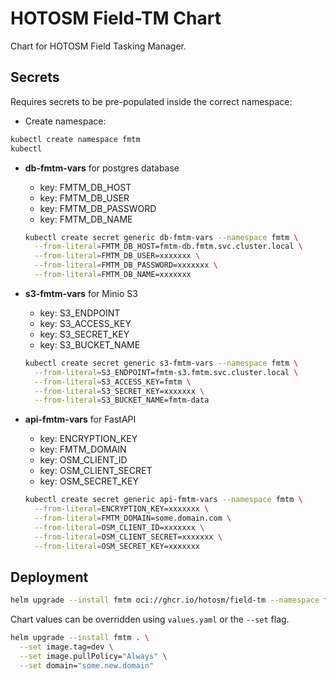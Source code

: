 # HOTOSM Field-TM Chart

Chart for HOTOSM Field Tasking Manager.

## Secrets

Requires secrets to be pre-populated inside the correct namespace:

- Create namespace:

```bash
kubectl create namespace fmtm
kubectl 
```

- **db-fmtm-vars** for postgres database

  - key: FMTM_DB_HOST
  - key: FMTM_DB_USER
  - key: FMTM_DB_PASSWORD
  - key: FMTM_DB_NAME

  ```bash
  kubectl create secret generic db-fmtm-vars --namespace fmtm \
    --from-literal=FMTM_DB_HOST=fmtm-db.fmtm.svc.cluster.local \
    --from-literal=FMTM_DB_USER=xxxxxxx \
    --from-literal=FMTM_DB_PASSWORD=xxxxxxx \
    --from-literal=FMTM_DB_NAME=xxxxxxx
  ```

- **s3-fmtm-vars** for Minio S3

  - key: S3_ENDPOINT
  - key: S3_ACCESS_KEY
  - key: S3_SECRET_KEY
  - key: S3_BUCKET_NAME

  ```bash
  kubectl create secret generic s3-fmtm-vars --namespace fmtm \
    --from-literal=S3_ENDPOINT=fmtm-s3.fmtm.svc.cluster.local \
    --from-literal=S3_ACCESS_KEY=fmtm \
    --from-literal=S3_SECRET_KEY=xxxxxxx \
    --from-literal=S3_BUCKET_NAME=fmtm-data
  ```

- **api-fmtm-vars** for FastAPI

  - key: ENCRYPTION_KEY
  - key: FMTM_DOMAIN
  - key: OSM_CLIENT_ID
  - key: OSM_CLIENT_SECRET
  - key: OSM_SECRET_KEY

  ```bash
  kubectl create secret generic api-fmtm-vars --namespace fmtm \
    --from-literal=ENCRYPTION_KEY=xxxxxxx \
    --from-literal=FMTM_DOMAIN=some.domain.com \
    --from-literal=OSM_CLIENT_ID=xxxxxxx \
    --from-literal=OSM_CLIENT_SECRET=xxxxxxx \
    --from-literal=OSM_SECRET_KEY=xxxxxxx
  ```

## Deployment

```bash
helm upgrade --install fmtm oci://ghcr.io/hotosm/field-tm --namespace fmtm
```

Chart values can be overridden using `values.yaml` or the `--set` flag.

```bash
helm upgrade --install fmtm . \
  --set image.tag=dev \
  --set image.pullPolicy="Always" \
  --set domain="some.new.domain"
```

